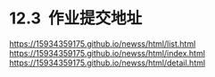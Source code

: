 # 12.3  作业提交地址
https://15934359175.github.io/newss/html/list.html
https://15934359175.github.io/newss/html/index.html
https://15934359175.github.io/newss/html/detail.html